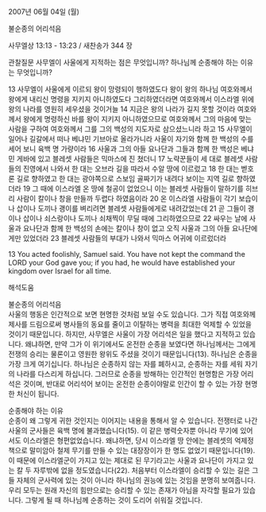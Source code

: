 2007년 06월 04일 (월)

불순종의 어리석음



사무엘상 13:13 - 13:23 / 새찬송가 344 장


관찰질문
사무엘이 사울에게 지적하는 점은 무엇입니까?
하나님께 순종해야 하는 이유는 무엇입니까?

13 사무엘이 사울에게 이르되 왕이 망령되이 행하였도다 왕이 왕의 하나님 여호와께서 왕에게 내리신 명령을 지키지 아니하였도다 그리하였더라면 여호와께서 이스라엘 위에 왕의 나라를 영원히 세우셨을 것이거늘 14 지금은 왕의 나라가 길지 못할 것이라 여호와께서 왕에게 명령하신 바를 왕이 지키지 아니하였으므로 여호와께서 그의 마음에 맞는 사람을 구하여 여호와께서 그를 그의 백성의 지도자로 삼으셨느니라 하고 15 사무엘이 일어나 길갈에서 떠나 베냐민 기브아로 올라가니라 사울이 자기와 함께 한 백성의 수를 세어 보니 육백 명 가량이라 16 사울과 그의 아들 요나단과 그들과 함께 한 백성은 베냐민 게바에 있고 블레셋 사람들은 믹마스에 진 쳤더니 17 노략꾼들이 세 대로 블레셋 사람들의 진영에서 나와서 한 대는 오브라 길을 따라서 수알 땅에 이르렀고 18 한 대는 벧호론 길로 향하였고 한 대는 광야쪽으로 스보임 골짜기가 내려다 보이는 지역 길로 향하였더라 19 그 때에 이스라엘 온 땅에 철공이 없었으니 이는 블레셋 사람들이 말하기를 히브리 사람이 칼이나 창을 만들까 두렵다 하였음이라 20 온 이스라엘 사람들이 각기 보습이나 삽이나 도끼나 괭이를 벼리려면 블레셋 사람들에게로 내려갔었는데 21 곧 그들이 괭이나 삽이나 쇠스랑이나 도끼나 쇠채찍이 무딜 때에 그리하였으므로 22 싸우는 날에 사울과 요나단과 함께 한 백성의 손에는 칼이나 창이 없고 오직 사울과 그의 아들 요나단에게만 있었더라 23 블레셋 사람들의 부대가 나와서 믹마스 어귀에 이르렀더라 

13 You acted foolishly, Samuel said. You have not kept the command the LORD your God gave you; if you had, he would have established your kingdom over Israel for all time.

해석도움





불순종의 어리석음  
사울의 행동은 인간적으로 보면 현명한 것처럼 보일 수도 있습니다. 그가 직접 여호와께 제사를 드림으로써 병사들의 동요를 줄이고 이탈하는 병력을 최대한 억제할 수 있었을 것이기 때문입니다. 하지만, 사무엘은 사울이 가장 어리석은 일을 했다고 지적하고 있습니다. 왜냐하면, 만약 그가 이 위기에서도 온전한 순종을 보였다면 하나님께서는 그에게 전쟁의 승리는 물론이고 영원한 왕위도 주셨을 것이기 때문입니다(13). 하나님은 순종을 가장 크게 여기십니다. 하나님은 순종하지 않는 자를 폐하시고, 순종하는 자를 세워 자기의 나라를 다스리게 하십니다. 그러므로 순종을 방해하는 인간적인 현명함은 가장 어리석은 것이며, 반대로 어리석어 보이는 온전한 순종이야말로 인간이 할 수 있는 가장 현명한 처신이 됩니다.  

순종해야 하는 이유  
순종이 왜 그렇게 귀한 것인지는 이어지는 내용을 통해서 알 수 있습니다. 전쟁터로 나간 사울의 군사들은 육백 명에 불과했습니다(15). 이 같은 병력숫자뿐 아니라 무기에 있어서도 이스라엘은 형편없었습니다. 왜냐하면, 당시 이스라엘 땅 안에는 블레셋의 억제정책으로 말미암아 철제 무기를 만들 수 있는 대장장이가 한 명도 없었기 때문입니다(19). 이 때문에 이스라엘군이 가지고 있는 제대로 된 무기라고는 사울과 요나단이 가지고 있는 칼 두 자루밖에 없을 정도였습니다(22). 처음부터 이스라엘이 승리할 수 있는 길은 그들 자체의 군사력에 있는 것이 아니라 하나님의 권능에 있는 것임을 분명히 보여줍니다. 우리 모두는 원래 자신의 힘만으로는 승리할 수 있는 존재가 아님을 자각할 필요가 있습니다. 그렇게 될 때 하나님께 순종하는 것이 도리어 쉬워질 것입니다.